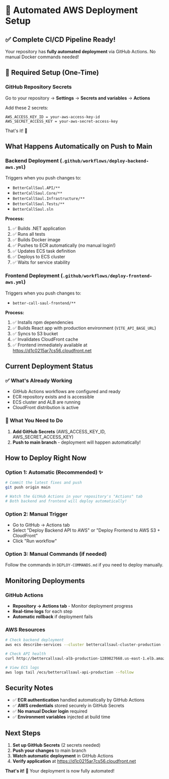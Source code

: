 # 🚀 Automated AWS Deployment Setup

## ✅ Complete CI/CD Pipeline Ready!

Your repository has **fully automated deployment** via GitHub Actions. No manual Docker commands needed!

## 🔐 Required Setup (One-Time)

### GitHub Repository Secrets
Go to your repository → **Settings** → **Secrets and variables** → **Actions**

Add these 2 secrets:
```
AWS_ACCESS_KEY_ID = your-aws-access-key-id
AWS_SECRET_ACCESS_KEY = your-aws-secret-access-key
```

That's it! 🎯

## What Happens Automatically on Push to Main

### **Backend Deployment** (`.github/workflows/deploy-backend-aws.yml`)
Triggers when you push changes to:
- `BetterCallSaul.API/**`
- `BetterCallSaul.Core/**`
- `BetterCallSaul.Infrastructure/**`
- `BetterCallSaul.Tests/**`
- `BetterCallSaul.sln`

**Process:**
1. ✅ Builds .NET application
2. ✅ Runs all tests
3. ✅ Builds Docker image
4. ✅ Pushes to ECR automatically (no manual login!)
5. ✅ Updates ECS task definition
6. ✅ Deploys to ECS cluster
7. ✅ Waits for service stability

### **Frontend Deployment** (`.github/workflows/deploy-frontend-aws.yml`)
Triggers when you push changes to:
- `better-call-saul-frontend/**`

**Process:**
1. ✅ Installs npm dependencies
2. ✅ Builds React app with production environment (`VITE_API_BASE_URL`)
3. ✅ Syncs to S3 bucket
4. ✅ Invalidates CloudFront cache
5. ✅ Frontend immediately available at https://d1c0215ar7cs56.cloudfront.net

## Current Deployment Status

### ✅ What's Already Working
- GitHub Actions workflows are configured and ready
- ECR repository exists and is accessible
- ECS cluster and ALB are running
- CloudFront distribution is active

### 🔧 What You Need to Do
1. **Add GitHub Secrets** (AWS_ACCESS_KEY_ID, AWS_SECRET_ACCESS_KEY)
2. **Push to main branch** - deployment will happen automatically!

## How to Deploy Right Now

### Option 1: Automatic (Recommended) ✨
```bash
# Commit the latest fixes and push
git push origin main

# Watch the GitHub Actions in your repository's "Actions" tab
# Both backend and frontend will deploy automatically!
```

### Option 2: Manual Trigger
- Go to GitHub → Actions tab
- Select "Deploy Backend API to AWS" or "Deploy Frontend to AWS S3 + CloudFront"
- Click "Run workflow"

### Option 3: Manual Commands (if needed)
Follow the commands in `DEPLOY-COMMANDS.md` if you need to deploy manually.

## Monitoring Deployments

### GitHub Actions
- **Repository → Actions tab** - Monitor deployment progress
- **Real-time logs** for each step
- **Automatic rollback** if deployment fails

### AWS Resources
```bash
# Check backend deployment
aws ecs describe-services --cluster bettercallsaul-cluster-production --services bettercallsaul-api

# Check API health
curl http://bettercallsaul-alb-production-1289827668.us-east-1.elb.amazonaws.com/health

# View ECS logs
aws logs tail /ecs/bettercallsaul-api-production --follow
```

## Security Notes

- ✅ **ECR authentication** handled automatically by GitHub Actions
- ✅ **AWS credentials** stored securely in GitHub Secrets
- ✅ **No manual Docker login** required
- ✅ **Environment variables** injected at build time

## Next Steps

1. **Set up GitHub Secrets** (2 secrets needed)
2. **Push your changes** to main branch
3. **Watch automatic deployment** in GitHub Actions
4. **Verify application** at https://d1c0215ar7cs56.cloudfront.net

**That's it!** 🚀 Your deployment is now fully automated!